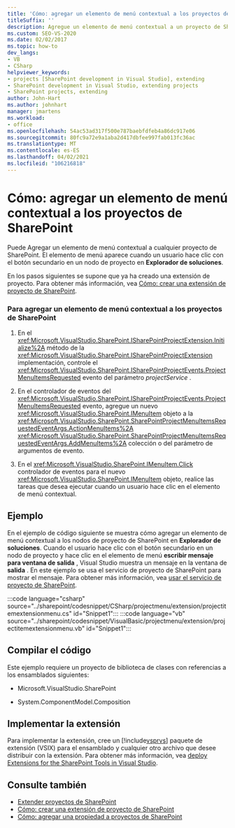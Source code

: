 ```yaml
---
title: 'Cómo: agregar un elemento de menú contextual a los proyectos de SharePoint | Microsoft Docs'
titleSuffix: ''
description: Agregue un elemento de menú contextual a un proyecto de SharePoint en Visual Studio. El elemento de menú aparece al hacer clic con el botón secundario en un nodo de proyecto en Explorador de soluciones.
ms.custom: SEO-VS-2020
ms.date: 02/02/2017
ms.topic: how-to
dev_langs:
- VB
- CSharp
helpviewer_keywords:
- projects [SharePoint development in Visual Studio], extending
- SharePoint development in Visual Studio, extending projects
- SharePoint projects, extending
author: John-Hart
ms.author: johnhart
manager: jmartens
ms.workload:
- office
ms.openlocfilehash: 54ac53ad317f500e787baebfdfeb4a86dc917e06
ms.sourcegitcommit: 80fc9a72e9a1aba2d417dbfee997fab013fc36ac
ms.translationtype: MT
ms.contentlocale: es-ES
ms.lasthandoff: 04/02/2021
ms.locfileid: "106216818"
---
```

# <a name="how-to-add-a-shortcut-menu-item-to-sharepoint-projects"></a>Cómo: agregar un elemento de menú contextual a los proyectos de SharePoint
  Puede Agregar un elemento de menú contextual a cualquier proyecto de SharePoint. El elemento de menú aparece cuando un usuario hace clic con el botón secundario en un nodo de proyecto en **Explorador de soluciones**.

 En los pasos siguientes se supone que ya ha creado una extensión de proyecto. Para obtener más información, vea [Cómo: crear una extensión de proyecto de SharePoint](../sharepoint/how-to-create-a-sharepoint-project-extension.md).

### <a name="to-add-a-shortcut-menu-item-to-sharepoint-projects"></a>Para agregar un elemento de menú contextual a los proyectos de SharePoint

1. En el <xref:Microsoft.VisualStudio.SharePoint.ISharePointProjectExtension.Initialize%2A> método de la <xref:Microsoft.VisualStudio.SharePoint.ISharePointProjectExtension> implementación, controle el <xref:Microsoft.VisualStudio.SharePoint.ISharePointProjectEvents.ProjectMenuItemsRequested> evento del parámetro *projectService* .

2. En el controlador de eventos del <xref:Microsoft.VisualStudio.SharePoint.ISharePointProjectEvents.ProjectMenuItemsRequested> evento, agregue un nuevo <xref:Microsoft.VisualStudio.SharePoint.IMenuItem> objeto a la <xref:Microsoft.VisualStudio.SharePoint.SharePointProjectMenuItemsRequestedEventArgs.ActionMenuItems%2A> <xref:Microsoft.VisualStudio.SharePoint.SharePointProjectMenuItemsRequestedEventArgs.AddMenuItems%2A> colección o del parámetro de argumentos de evento.

3. En el <xref:Microsoft.VisualStudio.SharePoint.IMenuItem.Click> controlador de eventos para el nuevo <xref:Microsoft.VisualStudio.SharePoint.IMenuItem> objeto, realice las tareas que desea ejecutar cuando un usuario hace clic en el elemento de menú contextual.

## <a name="example"></a>Ejemplo
 En el ejemplo de código siguiente se muestra cómo agregar un elemento de menú contextual a los nodos de proyecto de SharePoint en **Explorador de soluciones**. Cuando el usuario hace clic con el botón secundario en un nodo de proyecto y hace clic en el elemento de menú **escribir mensaje para ventana de salida** , Visual Studio muestra un mensaje en la ventana de **salida** . En este ejemplo se usa el servicio de proyecto de SharePoint para mostrar el mensaje. Para obtener más información, vea [usar el servicio de proyecto de SharePoint](../sharepoint/using-the-sharepoint-project-service.md).

 :::code language="csharp" source="../sharepoint/codesnippet/CSharp/projectmenu/extension/projectitemextensionmenu.cs" id="Snippet1":::
 :::code language="vb" source="../sharepoint/codesnippet/VisualBasic/projectmenu/extension/projectitemextensionmenu.vb" id="Snippet1":::

## <a name="compile-the-code"></a>Compilar el código
 Este ejemplo requiere un proyecto de biblioteca de clases con referencias a los ensamblados siguientes:

- Microsoft.VisualStudio.SharePoint

- System.ComponentModel.Composition

## <a name="deploy-the-extension"></a>Implementar la extensión
 Para implementar la extensión, cree un [!include[vsprvs](../sharepoint/includes/vsprvs-md.md)] paquete de extensión (VSIX) para el ensamblado y cualquier otro archivo que desee distribuir con la extensión. Para obtener más información, vea [deploy Extensions for the SharePoint Tools in Visual Studio](../sharepoint/deploying-extensions-for-the-sharepoint-tools-in-visual-studio.md).

## <a name="see-also"></a>Consulte también
- [Extender proyectos de SharePoint](../sharepoint/extending-sharepoint-projects.md)
- [Cómo: crear una extensión de proyecto de SharePoint](../sharepoint/how-to-create-a-sharepoint-project-extension.md)
- [Cómo: agregar una propiedad a proyectos de SharePoint](../sharepoint/how-to-add-a-property-to-sharepoint-projects.md)
